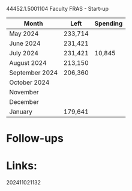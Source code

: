 
44452.1.5001104
Faculty FRAS - Start-up

| Month          | Left    | Spending |
| -------------- | ------- | -------- |
| May 2024       | 233,714 |          |
| June 2024      | 231,421 |          |
| July 2024      | 231,421 | 10,845   |
| August 2024    | 213,150 |          |
| September 2024 | 206,360 |          |
| October 2024   |         |          |
| November       |         |          |
| December       |         |          |
| January        | 179,641 |          |


# Follow-ups


# Links: 



202411021132
